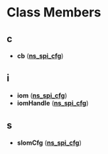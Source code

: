 
# Class Members



## c

* **cb** ([**ns\_spi\_cfg**](structns__spi__cfg.md))


## i

* **iom** ([**ns\_spi\_cfg**](structns__spi__cfg.md))
* **iomHandle** ([**ns\_spi\_cfg**](structns__spi__cfg.md))


## s

* **sIomCfg** ([**ns\_spi\_cfg**](structns__spi__cfg.md))




